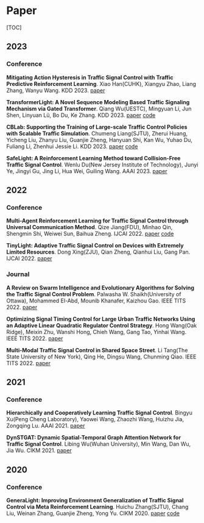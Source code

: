 # Paper

[TOC]



## 2023

### Conference

**Mitigating Action Hysteresis in Traffic Signal Control with Traffic Predictive Reinforcement Learning**. Xiao Han(CUHK), Xiangyu Zhao, Liang Zhang, Wanyu Wang. KDD 2023. [paper](https://dl.acm.org/doi/10.1145/3580305.3599528)

**TransformerLight: A Novel Sequence Modeling Based Traffic Signaling Mechanism via Gated Transformer**. Qiang Wu(UESTC), Mingyuan Li, Jun Shen, Linyuan Lü, Bo Du, Ke Zhang. KDD 2023. [paper](https://dl.acm.org/doi/10.1145/3580305.3599530) [code](https://github.com/Smart-Trafficlab/TransformerLight)

**CBLab: Supporting the Training of Large-scale Traffic Control Policies with Scalable Traffic Simulation**. Chumeng Liang(SJTU), Zherui Huang, Yicheng Liu, Zhanyu Liu, Guanjie Zheng, Hanyuan Shi, Kan Wu, Yuhao Du, Fuliang Li, Zhenhui Jessie Li. KDD 2023. [paper](https://dl.acm.org/doi/10.1145/3580305.3599789) [code](https://github.com/CaradryanLiang/CityBrainLab)

**SafeLight: A Reinforcement Learning Method toward Collision-Free Traffic Signal Control**. Wenlu Du(New Jersey Institute of Technology), Junyi Ye, Jingyi Gu, Jing Li, Hua Wei, Guiling Wang. AAAI 2023. [paper](https://ojs.aaai.org/index.php/AAAI/article/view/26729)

## 2022

### Conference

**Multi-Agent Reinforcement Learning for Traffic Signal Control through Universal Communication Method**. Qize Jiang(FDU), Minhao Qin, Shengmin Shi, Weiwei Sun, Baihua Zheng. IJCAI 2022. [paper](https://arxiv.org/abs/2204.12190) [code](https://github.com/zyr17/UniLight)

**TinyLight: Adaptive Traffic Signal Control on Devices with Extremely Limited Resources**. Dong Xing(ZJU), Qian Zheng, Qianhui Liu, Gang Pan. IJCAI 2022. [paper](https://arxiv.org/abs/2205.00427)

### Journal

**A Review on Swarm Intelligence and Evolutionary Algorithms for Solving the Traffic Signal Control Problem**. Palwasha W. Shaikh(University of Ottawa), Mohammed El-Abd, Mounib Khanafer, Kaizhou Gao. IEEE TITS 2022. [paper](https://ieeexplore.ieee.org/document/9170901)

**Optimizing Signal Timing Control for Large Urban Traffic Networks Using an Adaptive Linear Quadratic Regulator Control Strategy**. Hong Wang(Oak Ridge), Meixin Zhu, Wanshi Hong, Chieh Wang, Gang Tao, Yinhai Wang. IEEE TITS 2022. [paper](https://ieeexplore.ieee.org/document/9158505)

**Multi-Modal Traffic Signal Control in Shared Space Street**. Li Tang(The State University of New York), Qing He, Dingsu Wang, Chunming Qiao. IEEE TITS 2022. [paper](https://ieeexplore.ieee.org/document/9163274)

## 2021

### Conference

**Hierarchically and Cooperatively Learning Traffic Signal Control**. Bingyu Xu(Peng Cheng Laboratory), Yaowei Wang, Zhaozhi Wang, Huizhu Jia, Zongqing Lu. AAAI 2021. [paper](https://ojs.aaai.org/index.php/AAAI/article/view/16147)

**DynSTGAT: Dynamic Spatial-Temporal Graph Attention Network for Traffic Signal Control**. Libing Wu(Wuhan University), Min Wang, Dan Wu, Jia Wu. CIKM 2021. [paper](https://dl.acm.org/doi/10.1145/3459637.3482254)

## 2020

### Conference

**GeneraLight: Improving Environment Generalization of Traffic Signal Control via Meta Reinforcement Learning**. Huichu Zhang(SJTU), Chang Liu, Weinan Zhang, Guanjie Zheng, Yong Yu. CIKM 2020. [paper](https://dl.acm.org/doi/10.1145/3340531.3411859) [code](https://github.com/only-changer/GeneraLight)
